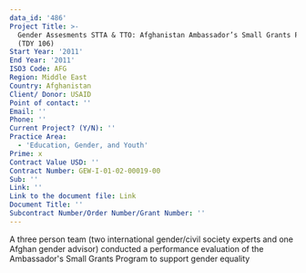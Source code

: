 ```yaml
---
data_id: '486'
Project Title: >-
  Gender Assesments STTA & TTO: Afghanistan Ambassador’s Small Grants Program
  (TDY 106)
Start Year: '2011'
End Year: '2011'
ISO3 Code: AFG
Region: Middle East
Country: Afghanistan
Client/ Donor: USAID
Point of contact: ''
Email: ''
Phone: ''
Current Project? (Y/N): ''
Practice Area:
  - 'Education, Gender, and Youth'
Prime: x
Contract Value USD: ''
Contract Number: GEW-I-01-02-00019-00
Sub: ''
Link: ''
Link to the document file: Link
Document Title: ''
Subcontract Number/Order Number/Grant Number: ''
---
```

A three person team (two international gender/civil society experts and one Afghan gender advisor) conducted a performance evaluation of the Ambassador's Small Grants Program to support gender equality